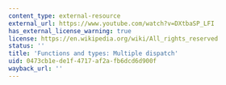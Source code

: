 ```yaml
---
content_type: external-resource
external_url: https://www.youtube.com/watch?v=DXtbaSP_LFI
has_external_license_warning: true
license: https://en.wikipedia.org/wiki/All_rights_reserved
status: ''
title: 'Functions and types: Multiple dispatch'
uid: 0473cb1e-de1f-4717-af2a-fb6dcd6d900f
wayback_url: ''
---
```

